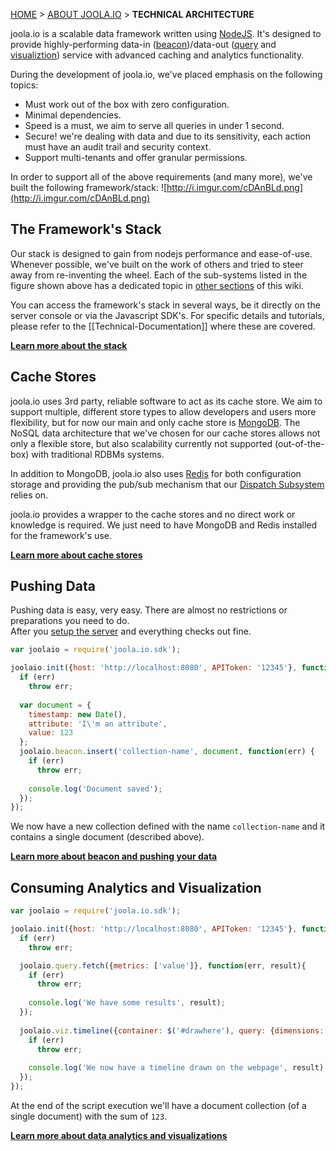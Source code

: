 <a name="top" />

[HOME](Home) > [ABOUT JOOLA.IO](joola.io-overview) > **TECHNICAL ARCHITECTURE**

joola.io is a scalable data framework written using [NodeJS][nodejs]. It's designed to provide highly-performing data-in ([beacon](the-beacon-subsystem))/data-out ([query](the-query-subsystem) and [visualiztion](the-sdk-subsystem)) service with advanced caching and analytics functionality.

During the development of joola.io, we've placed emphasis on the following topics:
- Must work out of the box with zero configuration.
- Minimal dependencies.
- Speed is a must, we aim to serve all queries in under 1 second. 
- Secure! we're dealing with data and due to its sensitivity, each action must have an audit trail and security context.
- Support multi-tenants and offer granular permissions.

In order to support all of the above requirements (and many more), we've built the following framework/stack:
![http://i.imgur.com/cDAnBLd.png](http://i.imgur.com/cDAnBLd.png)

## The Framework's Stack
Our stack is designed to gain from nodejs performance and ease-of-use. Whenever possible, we've built on the work of others and tried to steer away from re-inventing the wheel.
Each of the sub-systems listed in the figure shown above has a dedicated topic in [other sections](technical-documentation#subsystems) of this wiki.

You can access the framework's stack in several ways, be it directly on the server console or via the Javascript SDK's. For specific details and tutorials, please refer to the [[Technical-Documentation]] where these are covered. 

[**Learn more about the stack**](subsystems)

## Cache Stores
joola.io uses 3rd party, reliable software to act as its cache store. We aim to support multiple, different store types to allow developers and users more flexibility, but for now our main and only cache store is [MongoDB][mongodb].
The NoSQL data architecture that we've chosen for our cache stores allows not only a flexible store, but also scalability currently not supported (out-of-the-box) with traditional RDBMs systems.

In addition to MongoDB, joola.io also uses [Redis][redis] for both configuration storage and providing the pub/sub mechanism that our [Dispatch Subsystem](the-dispatch-subsystem) relies on.  

joola.io provides a wrapper to the cache stores and no direct work or knowledge is required. We just need to have MongoDB and Redis installed for the framework's use.

[**Learn more about cache stores**](install-joola.io)

## Pushing Data
Pushing data is easy, very easy. There are almost no restrictions or preparations you need to do.  
After you [setup the server](setup-joola.io) and everything checks out fine.

```js
var joolaio = require('joola.io.sdk');

joolaio.init({host: 'http://localhost:8080', APIToken: '12345'}, function(err) {
  if (err)
    throw err;
  
  var document = {
    timestamp: new Date(),
    attribute: 'I\'m an attribute',
    value: 123
  };
  joolaio.beacon.insert('collection-name', document, function(err) { 
    if (err)
      throw err;
      
    console.log('Document saved');
  });
});
```

We now have a new collection defined with the name `collection-name` and it contains a single document (described above).

[**Learn more about beacon and pushing your data**](pushing-data)

## Consuming Analytics and Visualization
```js
var joolaio = require('joola.io.sdk');

joolaio.init({host: 'http://localhost:8080', APIToken: '12345'}, function(err) {
  if (err)
    throw err;

  joolaio.query.fetch({metrics: ['value']}, function(err, result){
    if (err)
      throw err;
      
    console.log('We have some results', result);
  });
  
  joolaio.viz.timeline({container: $('#drawhere'), query: {dimensions:['timestamp'], metrics: ['value']}}, function(err, result){
    if (err)
      throw err;
      
    console.log('We now have a timeline drawn on the webpage', result);
  });
});
```

At the end of the script execution we'll have a document collection (of a single document) with the sum of `123`.

[**Learn more about data analytics and visualizations**](analytics-and-visualizations)


[nodejs]: http://nodejs.org
[mongodb]: http://www.mongodb.com
[redis]: http://redis.io